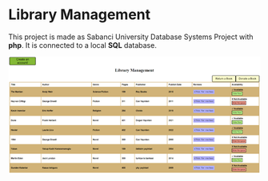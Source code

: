 # Library Management
 
This project is made as Sabanci University Database Systems Project with **php**. It is connected to a local **SQL** database.

![Screenshot](main.png)
